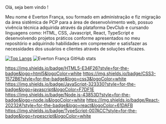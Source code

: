 Olá, seja bem vindo !

Meu nome é Everton França, sou formado em administração e fiz migração da área sistêmica de PCP para a área de desenvolvimento web, possuo vivência técnica adquirida através da plataforma DevClub e cursando linguagens como: HTML, CSS, Javascript, React, TypeScript e desenvolvendo projetos práticos conforme apresentados no meu repositório e adquirindo habilidades em compreender e satisfazer as necessidades dos usuários e clientes através de soluções eficazes.



[![Top Langs](https://github-readme-stats.vercel.app/api/top-langs/?username=evertonfranca5&show_icons=true&theme=dark)](https://github.com/evertonfranca5/github-readme-stats) ![Everton França GitHub stats](https://github-readme-stats.vercel.app/api?username=evertonfranca5&show_icons=true&theme=dark) 

https://img.shields.io/badge/HTML5-E34F26?style=for-the-badge&logo=html5&logoColor=white 	https://img.shields.io/badge/CSS3-1572B6?style=for-the-badge&logo=css3&logoColor=white https://img.shields.io/badge/JavaScript-323330?style=for-the-badge&logo=javascript&logoColor=F7DF1E https://img.shields.io/badge/Node.js-43853D?style=for-the-badge&logo=node.js&logoColor=white  https://img.shields.io/badge/React-20232A?style=for-the-badge&logo=react&logoColor=61DAFB https://img.shields.io/badge/TypeScript-007ACC?style=for-the-badge&logo=typescript&logoColor=white



